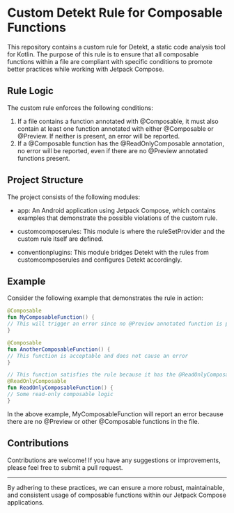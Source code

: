 # Custom Detekt Rule for Composable Functions

This repository contains a custom rule for Detekt, a static code analysis tool for Kotlin. The purpose of this rule is to ensure that all composable functions within a file are compliant with specific conditions to promote better practices while working with Jetpack Compose.

## Rule Logic

The custom rule enforces the following conditions:

1. If a file contains a function annotated with @Composable, it must also contain at least one function annotated with either @Composable or @Preview. If neither is present, an error will be reported.
2. If a @Composable function has the @ReadOnlyComposable annotation, no error will be reported, even if there are no @Preview annotated functions present.

## Project Structure

The project consists of the following modules:

- app: An Android application using Jetpack Compose, which contains examples that demonstrate the possible violations of the custom rule.

- customcomposerules: This module is where the ruleSetProvider and the custom rule itself are defined.

- conventionplugins: This module bridges Detekt with the rules from customcomposerules and configures Detekt accordingly.

## Example

Consider the following example that demonstrates the rule in action:
```kotlin
@Composable
fun MyComposableFunction() {
// This will trigger an error since no @Preview annotated function is present
}

@Composable
fun AnotherComposableFunction() {
// This function is acceptable and does not cause an error
}

// This function satisfies the rule because it has the @ReadOnlyComposable annotation
@ReadOnlyComposable
fun ReadOnlyComposableFunction() {
// Some read-only composable logic
}

```
In the above example, MyComposableFunction will report an error because there are no @Preview or other @Composable functions in the file.


## Contributions

Contributions are welcome! If you have any suggestions or improvements, please feel free to submit a pull request.

---

By adhering to these practices, we can ensure a more robust, maintainable, and consistent usage of composable functions within our Jetpack Compose applications.